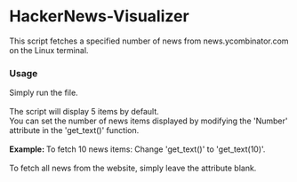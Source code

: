 # HackerNews-Visualizer
This script fetches a specified number of news from news.ycombinator.com on the Linux terminal.

<h3> <b>Usage</b> </h3>
Simply run the file. 
<br></br>
The script will display 5 items by default. <br>
You can set the number of news items displayed by modifying the 'Number' attribute in the 'get_text()' function.
<br></br>
<b> Example: </b>
To fetch 10 news items:
Change 'get_text()' to 'get_text(10)'.
<br></br>
To fetch all news from the website, simply leave the attribute blank.
